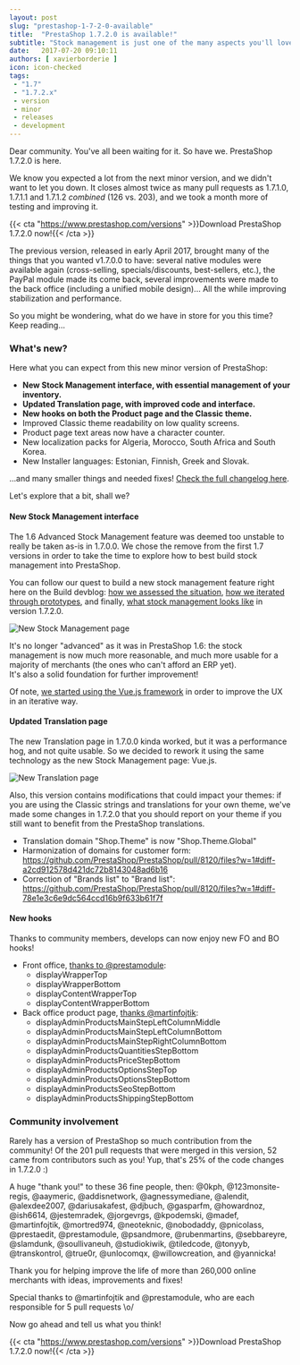 ```yaml
---
layout: post
slug: "prestashop-1-7-2-0-available"
title:  "PrestaShop 1.7.2.0 is available!"
subtitle: "Stock management is just one of the many aspects you'll love"
date:   2017-07-20 09:10:11
authors: [ xavierborderie ]
icon: icon-checked
tags:
 - "1.7"
 - "1.7.2.x"
 - version
 - minor
 - releases
 - development
---
```


Dear community. You've all been waiting for it. So have we. PrestaShop 1.7.2.0 is here.

We know you expected a lot from the next minor version, and we didn't want to let you down. It closes almost twice as many pull requests as 1.7.1.0, 1.7.1.1 and 1.7.1.2 _combined_ (126 vs. 203), and we took a month more of testing and improving it.

{{< cta "https://www.prestashop.com/versions" >}}Download PrestaShop 1.7.2.0 now!{{< /cta >}}

The previous version, released in early April 2017, brought many of the things that you wanted v1.7.0.0 to have: several native modules were available again (cross-selling, specials/discounts, best-sellers, etc.), the PayPal module made its come back, several improvements were made to the back office (including a unified mobile design)... All the while improving stabilization and performance.

So you might be wondering, what do we have in store for you this time? Keep reading...


### What's new?

Here what you can expect from this new minor version of PrestaShop:

* **New Stock Management interface, with essential management of your inventory.**
* **Updated Translation page, with improved code and interface.**
* **New hooks on both the Product page and the Classic theme.**
* Improved Classic theme readability on low quality screens.
* Product page text areas now have a character counter.
* New localization packs for Algeria, Morocco, South Africa and South Korea.
* New Installer languages: Estonian, Finnish, Greek and Slovak.

…and many smaller things and needed fixes! [Check the full changelog here](https://assets.prestashop2.com/en/system/files/ps_releases/changelog_1.7.2.0.txt).

Let's explore that a bit, shall we?


#### New Stock Management interface

The 1.6 Advanced Stock Management feature was deemed too unstable to really be taken as-is in 1.7.0.0. We chose the remove from the first 1.7 versions in order to take the time to explore how to best build stock management into PrestaShop.

You can follow our quest to build a new stock management feature right here on the Build devblog: [how we assessed the situation](http://build.prestashop.com/news/stock-management-in-prestashop-1-7/), [how we iterated through prototypes](http://build.prestashop.com/news/stock-management-in-prestashop-1-7-part-2/), and finally, [what stock management looks like](http://build.prestashop.com/news/stock-management-in-prestashop-1-7-part-3/) in version 1.7.2.0.

![New Stock Management page](/assets/images/2017/07/stockmanagement3-multiple_quantity_update.gif)

It's no longer "advanced" as it was in PrestaShop 1.6: the stock management is now much more reasonable, and much more usable for a majority of merchants (the ones who can't afford an ERP yet).<br/>
It's also a solid foundation for further improvement!

Of note, [we started using the Vue.js framework](http://build.prestashop.com/news/introducing-vuejs-symfony-api/) in order to improve the UX in an iterative way.


#### Updated Translation page

The new Translation page in 1.7.0.0 kinda worked, but it was a performance hog, and not quite usable. So we decided to rework it using the same technology as the new Stock Management page: Vue.js.

![New Translation page](/assets/images/2017/07/ps1720-translation.png)

Also, this version contains modifications that could impact your themes: if you are using the Classic strings and translations for your own theme, we've made some changes in 1.7.2.0 that you should report on your theme if you still want to benefit from the PrestaShop translations.

* Translation domain "Shop.Theme" is now "Shop.Theme.Global"
* Harmonization of domains for customer form: https://github.com/PrestaShop/PrestaShop/pull/8120/files?w=1#diff-a2cd912578d421dc72b8143048ad6b16
* Correction of "Brands list" to "Brand list": https://github.com/PrestaShop/PrestaShop/pull/8120/files?w=1#diff-78e1e3c6e9dc564ccd16b9f633b61f7f


#### New hooks

Thanks to community members, develops can now enjoy new FO and BO hooks! 

* Front office, [thanks to @prestamodule](https://github.com/PrestaShop/PrestaShop/pull/7688/files):
  * displayWrapperTop
  * displayWrapperBottom
  * displayContentWrapperTop
  * displayContentWrapperBottom 
* Back office product page, [thanks @martinfojtik](https://github.com/PrestaShop/PrestaShop/pull/7613/files):
  * displayAdminProductsMainStepLeftColumnMiddle
  * displayAdminProductsMainStepLeftColumnBottom
  * displayAdminProductsMainStepRightColumnBottom
  * displayAdminProductsQuantitiesStepBottom
  * displayAdminProductsPriceStepBottom
  * displayAdminProductsOptionsStepTop
  * displayAdminProductsOptionsStepBottom
  * displayAdminProductsSeoStepBottom
  * displayAdminProductsShippingStepBottom


### Community involvement

Rarely has a version of PrestaShop so much contribution from the community! Of the 201 pull requests that were merged in this version, 52 came from contributors such as you! Yup, that's 25% of the code changes in 1.7.2.0 :) 

A huge "thank you!" to these 36 fine people, then: @0kph, @123monsite-regis, @aaymeric, @addisnetwork, @agnessymediane, @alendit, @alexdee2007, @dariusakafest, @djbuch, @gasparfm, @howardnoz, @ish6614, @jestemradek, @jorgevrgs, @kpodemski, @madef, @martinfojtik, @mortred974, @neoteknic, @nobodaddy, @pnicolass, @prestaedit, @prestamodule, @psandmore, @rubenmartins, @sebbareyre, @slamdunk, @soullivaneuh, @studiokiwik, @tiledcode, @tonyyb, @transkontrol, @true0r, @unlocomqx, @willowcreation, and @yannicka!

Thank you for helping improve the life of more than 260,000 online merchants with ideas, improvements and fixes!

Special thanks to @martinfojtik and @prestamodule, who are each responsible for 5 pull requests \o/

Now go ahead and tell us what you think!

{{< cta "https://www.prestashop.com/versions" >}}Download PrestaShop 1.7.2.0 now!{{< /cta >}}
